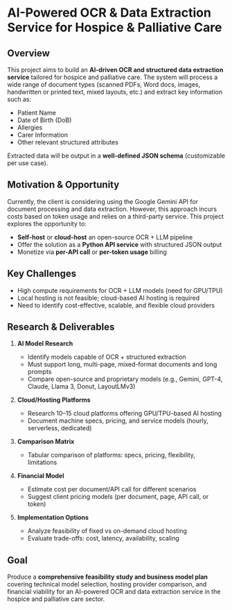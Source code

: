 # AI-Powered OCR & Data Extraction Service for Hospice & Palliative Care

## Overview
This project aims to build an **AI-driven OCR and structured data extraction service** tailored for hospice and palliative care. The system will process a wide range of document types (scanned PDFs, Word docs, images, handwritten or printed text, mixed layouts, etc.) and extract key information such as:
- Patient Name
- Date of Birth (DoB)
- Allergies
- Carer Information
- Other relevant structured attributes

Extracted data will be output in a **well-defined JSON schema** (customizable per use case).

## Motivation & Opportunity
Currently, the client is considering using the Google Gemini API for document processing and data extraction. However, this approach incurs costs based on token usage and relies on a third-party service. This project explores the opportunity to:
- **Self-host** or **cloud-host** an open-source OCR + LLM pipeline
- Offer the solution as a **Python API service** with structured JSON output
- Monetize via **per-API call** or **per-token usage** billing

## Key Challenges
- High compute requirements for OCR + LLM models (need for GPU/TPU)
- Local hosting is not feasible; cloud-based AI hosting is required
- Need to identify cost-effective, scalable, and flexible cloud providers

## Research & Deliverables
1. **AI Model Research**
	- Identify models capable of OCR + structured extraction
	- Must support long, multi-page, mixed-format documents and long prompts
	- Compare open-source and proprietary models (e.g., Gemini, GPT-4, Claude, Llama 3, Donut, LayoutLMv3)

2. **Cloud/Hosting Platforms**
	- Research 10–15 cloud platforms offering GPU/TPU-based AI hosting
	- Document machine specs, pricing, and service models (hourly, serverless, dedicated)

3. **Comparison Matrix**
	- Tabular comparison of platforms: specs, pricing, flexibility, limitations

4. **Financial Model**
	- Estimate cost per document/API call for different scenarios
	- Suggest client pricing models (per document, page, API call, or token)

5. **Implementation Options**
	- Analyze feasibility of fixed vs on-demand cloud hosting
	- Evaluate trade-offs: cost, latency, availability, scaling

## Goal
Produce a **comprehensive feasibility study and business model plan** covering technical model selection, hosting provider comparison, and financial viability for an AI-powered OCR and data extraction service in the hospice and palliative care sector.